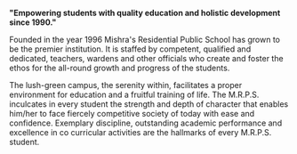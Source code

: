 <b>"Empowering students with quality education and holistic development since 1990."</b>

Founded in the year 1996 Mishra's Residential Public School has grown to be the premier institution. It is staffed by competent, qualified and dedicated, teachers, wardens and other officials who create and foster the ethos for the all-round growth and progress of the students.

The lush-green campus, the serenity within, facilitates a proper environment for education and a fruitful training of life. The M.R.P.S. inculcates in every student the strength and depth of character that enables him/her to face fiercely competitive society of today with ease and confidence. Exemplary discipline, outstanding academic performance and excellence in co curricular activities are the hallmarks of every M.R.P.S. student.

